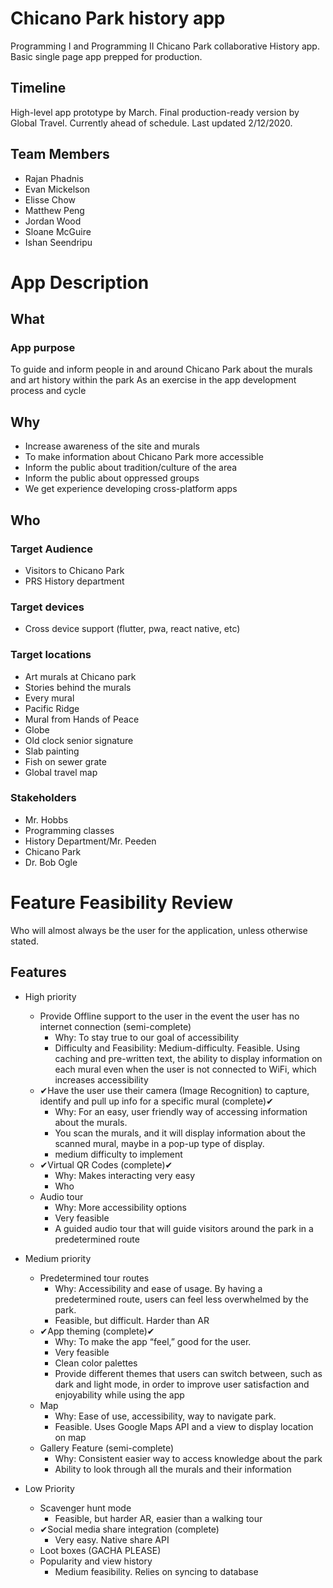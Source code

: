 # Chicano Park history app

Programming I and Programming II Chicano Park collaborative History app. Basic single page app prepped for production.

## Timeline

High-level app prototype by March. Final production-ready version by Global Travel. Currently ahead of schedule. Last updated 2/12/2020.

## Team Members

- Rajan Phadnis
- Evan Mickelson
- Elisse Chow
- Matthew Peng
- Jordan Wood
- Sloane McGuire
- Ishan Seendripu

# App Description

## What

### App purpose

To guide and inform people in and around Chicano Park about the murals and art history within the park
As an exercise in the app development process and cycle

## Why

- Increase awareness of the site and murals
- To make information about Chicano Park more accessible
- Inform the public about tradition/culture of the area
- Inform the public about oppressed groups
- We get experience developing cross-platform apps

## Who

### Target Audience

- Visitors to Chicano Park
- PRS History department

### Target devices

- Cross device support (flutter, pwa, react native, etc)

### Target locations

- Art murals at Chicano park
- Stories behind the murals
- Every mural
- Pacific Ridge
- Mural from Hands of Peace
- Globe
- Old clock senior signature
- Slab painting
- Fish on sewer grate
- Global travel map

### Stakeholders

- Mr. Hobbs
- Programming classes
- History Department/Mr. Peeden
- Chicano Park
- Dr. Bob Ogle

# Feature Feasibility Review

Who will almost always be the user for the application, unless otherwise stated.

## Features

- High priority

  - Provide Offline support to the user in the event the user has no internet connection (semi-complete)
    - Why: To stay true to our goal of accessibility
    - Difficulty and Feasibility: Medium-difficulty. Feasible. Using caching and pre-written text, the ability to display information on each mural even when the user is not connected to WiFi, which increases accessibility
  - ✔Have the user use their camera (Image Recognition) to capture, identify and pull up info for a specific mural (complete)✔
    - Why: For an easy, user friendly way of accessing information about the murals.
    - You scan the murals, and it will display information about the scanned mural, maybe in a pop-up type of display.
    - medium difficulty to implement
  - ✔Virtual QR Codes (complete)✔
    - Why: Makes interacting very easy
    - Who
  - Audio tour
    - Why: More accessibility options
    - Very feasible
    - A guided audio tour that will guide visitors around the park in a predetermined route
- Medium priority
  - Predetermined tour routes
    - Why: Accessibility and ease of usage. By having a predetermined route, users can feel less overwhelmed by the park.
    - Feasible, but difficult. Harder than AR
  - ✔App theming (complete)✔ 
    - Why: To make the app “feel,” good for the user.
    - Very feasible
    - Clean color palettes
    - Provide different themes that users can switch between, such as dark and light mode, in order to improve user satisfaction and enjoyability while using the app
  - Map
    - Why: Ease of use, accessibility, way to navigate park.
    - Feasible. Uses Google Maps API and a view to display location on map
  - Gallery Feature (semi-complete)
    - Why: Consistent easier way to access knowledge about the park
    - Ability to look through all the murals and their information
- Low Priority
  - Scavenger hunt mode
    - Feasible, but harder AR, easier than a walking tour
  - ✔Social media share integration (complete)
    - Very easy. Native share API
  - Loot boxes (GACHA PLEASE)
  - Popularity and view history
    - Medium feasibility. Relies on syncing to database

